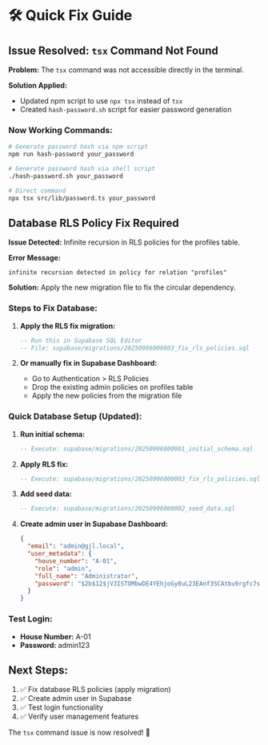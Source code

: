 # 🛠️ Quick Fix Guide

## Issue Resolved: `tsx` Command Not Found

**Problem:** The `tsx` command was not accessible directly in the terminal.

**Solution Applied:**
- Updated npm script to use `npx tsx` instead of `tsx`
- Created `hash-password.sh` script for easier password generation

### Now Working Commands:
```bash
# Generate password hash via npm script
npm run hash-password your_password

# Generate password hash via shell script  
./hash-password.sh your_password

# Direct command
npx tsx src/lib/password.ts your_password
```

## Database RLS Policy Fix Required

**Issue Detected:** Infinite recursion in RLS policies for the profiles table.

**Error Message:**
```
infinite recursion detected in policy for relation "profiles"
```

**Solution:** Apply the new migration file to fix the circular dependency.

### Steps to Fix Database:

1. **Apply the RLS fix migration:**
   ```sql
   -- Run this in Supabase SQL Editor
   -- File: supabase/migrations/20250906000003_fix_rls_policies.sql
   ```

2. **Or manually fix in Supabase Dashboard:**
   - Go to Authentication > RLS Policies
   - Drop the existing admin policies on profiles table
   - Apply the new policies from the migration file

### Quick Database Setup (Updated):

1. **Run initial schema:**
   ```sql
   -- Execute: supabase/migrations/20250906000001_initial_schema.sql
   ```

2. **Apply RLS fix:**
   ```sql
   -- Execute: supabase/migrations/20250906000003_fix_rls_policies.sql  
   ```

3. **Add seed data:**
   ```sql
   -- Execute: supabase/migrations/20250906000002_seed_data.sql
   ```

4. **Create admin user in Supabase Dashboard:**
   ```json
   {
     "email": "admin@gjl.local",
     "user_metadata": {
       "house_number": "A-01", 
       "role": "admin",
       "full_name": "Administrator",
       "password": "$2b$12$jV3ISTOMbwDE4YEhjoGy8uL23EAnf3SCAtbu9rgfc7s2seZZ4Gyh2"
     }
   }
   ```

### Test Login:
- **House Number:** A-01
- **Password:** admin123

## Next Steps:

1. ✅ Fix database RLS policies (apply migration)
2. ✅ Create admin user in Supabase
3. ✅ Test login functionality  
4. ✅ Verify user management features

The `tsx` command issue is now resolved! 🎉
